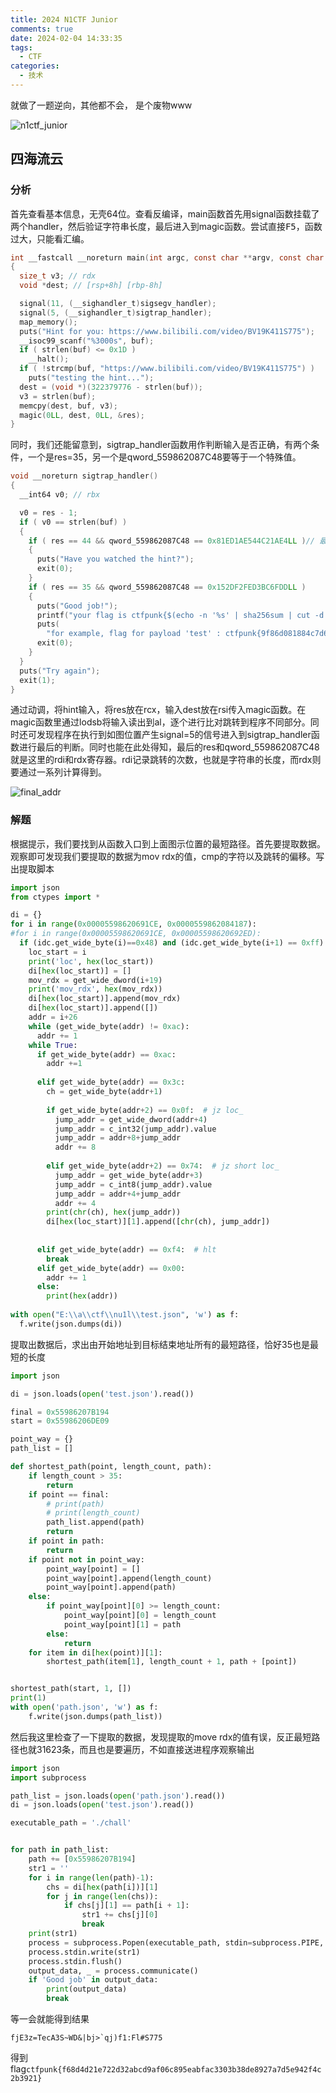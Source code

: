 ```yaml
---
title: 2024 N1CTF Junior
comments: true
date: 2024-02-04 14:33:35
tags:
  - CTF
categories:
  - 技术
---
```


就做了一题逆向，其他都不会， 是个废物www

![n1ctf_junior](https://img.jks.moe/od/01tklsjza5eirpvm3pv5e3vorzinsdgrtd)

## 四海流云
### 分析

首先查看基本信息，无壳64位。查看反编译，main函数首先用signal函数挂载了两个handler，然后验证字符串长度，最后进入到magic函数。尝试直接<kbd>F5</kbd>，函数过大，只能看汇编。

```c
int __fastcall __noreturn main(int argc, const char **argv, const char **envp)
{
  size_t v3; // rdx
  void *dest; // [rsp+8h] [rbp-8h]

  signal(11, (__sighandler_t)sigsegv_handler);
  signal(5, (__sighandler_t)sigtrap_handler);
  map_memory();
  puts("Hint for you: https://www.bilibili.com/video/BV19K411S775");
  __isoc99_scanf("%3000s", buf);
  if ( strlen(buf) <= 0x1D )
    __halt();
  if ( !strcmp(buf, "https://www.bilibili.com/video/BV19K411S775") )
    puts("testing the hint...");
  dest = (void *)(322379776 - strlen(buf));
  v3 = strlen(buf);
  memcpy(dest, buf, v3);
  magic(0LL, dest, 0LL, &res);
}
```

同时，我们还能留意到，sigtrap_handler函数用作判断输入是否正确，有两个条件，一个是res=35，另一个是qword_559862087C48要等于一个特殊值。

```c
void __noreturn sigtrap_handler()
{
  __int64 v0; // rbx

  v0 = res - 1;
  if ( v0 == strlen(buf) )
  {
    if ( res == 44 && qword_559862087C48 == 0x81ED1AE544C21AE4LL )// 最后rdx传值
    {
      puts("Have you watched the hint?");
      exit(0);
    }
    if ( res == 35 && qword_559862087C48 == 0x152DF2FED3BC6FDDLL )
    {
      puts("Good job!");
      printf("your flag is ctfpunk{$(echo -n '%s' | sha256sum | cut -d ' ' -f 1)}\n", buf);
      puts(
        "for example, flag for payload 'test' : ctfpunk{9f86d081884c7d659a2feaa0c55ad015a3bf4f1b2b0b822cd15d6c15b0f00a08}");
      exit(0);
    }
  }
  puts("Try again");
  exit(1);
}
```

通过动调，将hint输入，将res放在rcx，输入dest放在rsi传入magic函数。在magic函数里通过lodsb将输入读出到al，逐个进行比对跳转到程序不同部分。同时还可发现程序在执行到如图位置产生signal=5的信号进入到sigtrap_handler函数进行最后的判断。同时也能在此处得知，最后的res和qword_559862087C48就是这里的rdi和rdx寄存器。rdi记录跳转的次数，也就是字符串的长度，而rdx则要通过一系列计算得到。

![final_addr](https://img.jks.moe/od/01tklsjzdgai7vbroyfzek4gfl3w4yw3k6)

### 解题

根据提示，我们要找到从函数入口到上面图示位置的最短路径。首先要提取数据。观察即可发现我们要提取的数据为mov rdx的值，cmp的字符以及跳转的偏移。写出提取脚本

```python
import json
from ctypes import *

di = {}
for i in range(0x00005598620691CE, 0x0000559862084187):
#for i in range(0x00005598620691CE, 0x00005598620692ED):
  if (idc.get_wide_byte(i)==0x48) and (idc.get_wide_byte(i+1) == 0xff) and (idc.get_wide_byte(i+2) == 0xc7) and (idc.get_wide_byte(i+3) == 0x48) and (idc.get_wide_byte(i+4) == 0xc7) and (idc.get_wide_byte(i+5) == 0xc0):
    loc_start = i
    print('loc', hex(loc_start))
    di[hex(loc_start)] = []
    mov_rdx = get_wide_dword(i+19)
    print('mov_rdx', hex(mov_rdx))
    di[hex(loc_start)].append(mov_rdx)
    di[hex(loc_start)].append([])
    addr = i+26
    while (get_wide_byte(addr) != 0xac):
      addr += 1
    while True:
      if get_wide_byte(addr) == 0xac:
        addr +=1
      
      elif get_wide_byte(addr) == 0x3c:
        ch = get_wide_byte(addr+1)
        
        if get_wide_byte(addr+2) == 0x0f:  # jz loc_
          jump_addr = get_wide_dword(addr+4)
          jump_addr = c_int32(jump_addr).value
          jump_addr = addr+8+jump_addr
          addr += 8
        
        elif get_wide_byte(addr+2) == 0x74:  # jz short loc_
          jump_addr = get_wide_byte(addr+3)
          jump_addr = c_int8(jump_addr).value
          jump_addr = addr+4+jump_addr
          addr += 4
        print(chr(ch), hex(jump_addr))
        di[hex(loc_start)][1].append([chr(ch), jump_addr])
        
      
      elif get_wide_byte(addr) == 0xf4:  # hlt
        break
      elif get_wide_byte(addr) == 0x00:
        addr += 1
      else:
        print(hex(addr))
        
with open("E:\\a\\ctf\\nu1l\\test.json", 'w') as f:
  f.write(json.dumps(di))
```

提取出数据后，求出由开始地址到目标结束地址所有的最短路径，恰好35也是最短的长度

```python
import json

di = json.loads(open('test.json').read())

final = 0x55986207B194
start = 0x55986206DE09

point_way = {}
path_list = []

def shortest_path(point, length_count, path):
    if length_count > 35:
        return
    if point == final:
        # print(path)
        # print(length_count)
        path_list.append(path)
        return
    if point in path:
        return
    if point not in point_way:
        point_way[point] = []
        point_way[point].append(length_count)
        point_way[point].append(path)
    else:
        if point_way[point][0] >= length_count:
            point_way[point][0] = length_count
            point_way[point][1] = path
        else:
            return
    for item in di[hex(point)][1]:
        shortest_path(item[1], length_count + 1, path + [point])


shortest_path(start, 1, [])
print(1)
with open('path.json', 'w') as f:
    f.write(json.dumps(path_list))
```

然后我这里检查了一下提取的数据，发现提取的move rdx的值有误，反正最短路径也就31623条，而且也是要遍历，不如直接送进程序观察输出

```python
import json
import subprocess

path_list = json.loads(open('path.json').read())
di = json.loads(open('test.json').read())

executable_path = './chall'


for path in path_list:
    path += [0x55986207B194]
    str1 = ''
    for i in range(len(path)-1):
        chs = di[hex(path[i])][1]
        for j in range(len(chs)):
            if chs[j][1] == path[i + 1]:
                str1 += chs[j][0]
                break
    print(str1)
    process = subprocess.Popen(executable_path, stdin=subprocess.PIPE, stdout=subprocess.PIPE, text=True)
    process.stdin.write(str1)
    process.stdin.flush()
    output_data, _ = process.communicate()
    if 'Good job' in output_data:
        print(output_data)
        break
```

等一会就能得到结果

```
fjE3z=TecA3S~WD&|bj>`qj)f1:Fl#S775
```

得到flag`ctfpunk{f68d4d21e722d32abcd9af06c895eabfac3303b38de8927a7d5e942f4c2b3921}`